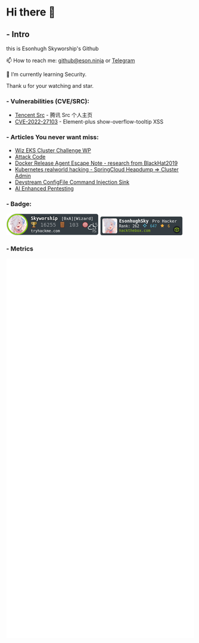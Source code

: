# Hi there 👋

## - Intro

this is Esonhugh Skyworship's Github 

📫 How to reach me: <github@eson.ninja> or [Telegram](https://t.me/esonhugh_skywalker)

🌱 I’m currently learning Security.

Thank u for your watching and star.

<!--
## - Info: [Esonhugh's Blog](https://eson.ninja/)

<img src="https://github-readme-stats.vercel.app/api?username=esonhugh&show_icons=true&theme=tokyonight&count_private=true">
  <!-- <img src="https://github-readme-stats.vercel.app/api/top-langs/?username=esonhugh&layout=compact" width=415px height=310px> 

## - Tech Stack

<div>
  <div>
    <h3> Core </h3>
    <img src="https://raw.githubusercontent.com/MikeCodesDotNET/ColoredBadges/master/svg/dev/misc/security.svg" alt="sec" style="vertical-align:top; margin:4px">
  </div>
  <div>
  <h3> Shell like </h3>
  <!-- bash 
  <img src="https://github.com/Quadrified/Quadrified/blob/master/assets/svg/dev/tools/bash.svg" alt="bash" style="vertical-align:top; margin:4px">
  <!-- powershell 
  <img src="https://github.com/MikeCodesDotNET/ColoredBadges/blob/master/png/dev/tools/powershell.png" alt="powershell" style="vertical-align:top;margin:4px">
  </div>
  <div>
  <h3> Lang like </h3>
  <!-- golang 
  <img src="https://raw.githubusercontent.com/MikeCodesDotNET/ColoredBadges/master/svg/dev/languages/go.svg" alt="golang" style="vertical-align:top;margin:4px">
  <!-- python 
  <img src="https://raw.githubusercontent.com/Quadrified/Quadrified/master/assets/svg/dev/languages/python.svg" alt="python" style="vertical-align:top; margin:4px">
  </div>
  <div>
  <h3> Cloud Native </h3>
  <!-- docker 
  <img src="https://github.com/MikeCodesDotNET/ColoredBadges/blob/master/svg/dev/tools/docker.svg" alt="docker" style="vertical-align:top; margin:4px">
  <!-- k8s 
 <img src="https://github.com/MikeCodesDotNET/ColoredBadges/blob/master/png/dev/services/kubernetes.png" alt="kubernetes" style="vertical-align:top; margin:4px">
  <!-- cloud 
  <img src="https://github.com/MikeCodesDotNET/ColoredBadges/blob/master/png/dev/misc/cloud.png" alt="cloud" style="vertical-align:top; margin:4px">
  </div>
  <h3> Misc </h3>
  <!-- web 
  <img src="https://github.com/MikeCodesDotNET/ColoredBadges/blob/4a38660afb7be89a6032218589b4454a1285c7f8/png/dev/misc/web.png" alt="web" style="vertical-align:top; margin:4px">
  <!-- cisco 
  <img src="https://github.com/MikeCodesDotNET/ColoredBadges/raw/master/svg/devices/cisco.svg" alt="cisco" style="vertical-align:top; margin:4px">
</div>

  <!-- For more icons please follow  https://github.com/MikeCodesDotNET/ColoredBadges 
  <!--
  <img src="https://github.com/MikeCodesDotNET/ColoredBadges/blob/master/svg/dev/misc/chrome.svg" alt="Chrome"  style="vertical-align:top; margin:4px">
  
  <img src="https://github.com/MikeCodesDotNET/ColoredBadges/blob/master/svg/dev/misc/firefox.svg" alt="firefox" style="vertical-align:top; margin:4px">
  <img src="https://github.com/Quadrified/Quadrified/blob/master/assets/svg/dev/languages/html.svg" alt="html" style="vertical-align:top; margin:4px">

  <img src="https://github.com/Quadrified/Quadrified/blob/master/assets/svg/dev/tools/vmware.svg" alt="vmware" style="vertical-align:top; margin:4px">
  <img src="https://github.com/Quadrified/Quadrified/blob/master/assets/svg/devices/mac.svg" alt="mac" style="vertical-align:top; margin:4px">
  
  <img src="https://github.com/MikeCodesDotNET/ColoredBadges/blob/master/svg/dev/tools/jetbrains_rubymine.svg" alt="rubymine" style="vertical-align:top;margin:4px">
  <img src="https://raw.githubusercontent.com/MikeCodesDotNET/ColoredBadges/master/svg/dev/misc/security.svg" alt="security" style="vertical-align:top;margin:4px">
  <img src="https://raw.githubusercontent.com/MikeCodesDotNET/ColoredBadges/master/svg/social/telegram.svg" alt="telegram" style="vertical-align:top;margin:4px">
-->

### - Vulnerabilities (CVE/SRC):

- [Tencent Src](https://security.tencent.com/index.php/user/p/FC955A65213EFD9B0DC0BE1A74FF3BF9) - 腾讯 Src 个人主页
- [CVE-2022-27103](https://www.cvedetails.com/cve/CVE-2022-27103/) - Element-plus show-overflow-tooltip XSS

### - Articles You never want miss:

- [Wiz EKS Cluster Challenge WP](https://github.com/Esonhugh/WizEKSClusterGame)
- [Attack Code](https://github.com/Esonhugh/Attack_Code)
- [Docker Release Agent Escape Note - research from BlackHat2019](https://github.com/Esonhugh/Docker-Release-Agent-Escape)
- [Kubernetes realworld hacking - SpringCloud Heapdump => Cluster Admin](https://github.com/Esonhugh/SpringCloudHeapdump)
- [Devstream ConfigFile Command Injection Sink](https://github.com/Esonhugh/Devstream-ConfigFile-Command-Injection)
- [AI Enhanced Pentesting](https://github.com/Esonhugh/AI-Enhanced-hacking)

### - Badge:

![TryHackMe](img/TryHackMe.png)
![HackTheBox](img/HackTheBox.png)

### - Metrics

![Metrics](/github-metrics.svg)

<!--
**Esonhugh/Esonhugh** is a ✨ _special_ ✨ repository because its `README.md` (this file) appears on your GitHub profile.
Here are some ideas to get you started:
- 🔭 I’m currently working on ...
- 🌱 I’m currently learning ...
- 👯 I’m looking to collaborate on ...
- 🤔 I’m looking for help with ...
- 💬 Ask me about ...
- 📫 How to reach me: ...
- 😄 Pronouns: ...
- ⚡ Fun fact: ...
-->

